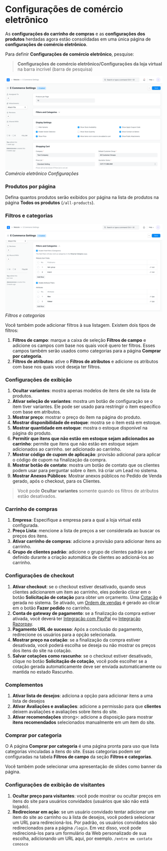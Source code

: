 # Configurações de comércio eletrônico



As **configurações do carrinho de compras** e as **configurações dos produtos** herdadas agora estão consolidadas em uma única página de **configurações de comércio eletrônico**.

 Para definir **Configurações de comércio eletrônico**, pesquise:


> **Configurações de comércio eletrônico/Configurações da loja virtual** na barra incrível (barra de pesquisa)
> 
> 

![Configurações de comércio eletrônico](/files/e_commerce_settings_overview.png) *Comércio eletrônico Configurações*

### Produtos por página

Defina quantos produtos serão exibidos por página na lista de produtos na página **Todos os produtos** (`/all-products`).

### Filtros e categorias

![Filtros e categorias](/files/filters_and_categories.png) *Filtros e categorias*

Você também pode adicionar filtros à sua listagem. Existem dois tipos de filtros:

1. **Filtros de campo**: marque a caixa de seleção **Filtros de campo** e adicione os campos com base nos quais você quero ter filtros. Esses campos também serão usados ​​como categorias para a página **Comprar por categoria**.
2. **Filtros de atributos**: ative o **Filtros de atributos** e adicione os atributos com base nos quais você deseja ter filtros.

### Configurações de exibição

1. **Ocultar variantes**: mostra apenas modelos de itens de site na lista de produtos.
2. **Ativar seleção de variantes**: mostra um botão de configuração se o item tiver variantes. Ele pode ser usado para restringir o item específico com base em atributos.
3. **Mostrar preço**: mostrar o preço do item na página do produto.
4. **Mostrar disponibilidade de estoque**: mostra se o item está em estoque.
5. **Mostrar quantidade em estoque**: mostra o estoque disponível na página do produto.
6. **Permitir que itens que não estão em estoque sejam adicionados ao carrinho**: permite que itens que não estão em estoque sejam adicionados ao carrinho. ser adicionado ao carrinho.
7. **Mostrar código de cupom de aplicação**: provisão adicional para aplicar o código de cupom na finalização da compra.
8. **Mostrar botão de contato**: mostra um botão de contato que os clientes podem usar para perguntar sobre o item. Irá criar um Lead no sistema.
9. **Mostrar Anexos Públicos**: Mostrar anexos públicos no Pedido de Venda gerado, após o checkout, para os Clientes.


> Você pode **Ocultar variantes** somente quando os filtros de atributos estão desativados.
> 
> 

### Carrinho de compras

1. **Empresa**: Especifique a empresa para a qual a loja virtual está configurada.
2. **Preço Lista**: mencione a lista de preços a ser considerada ao buscar os preços dos itens.
3. **Ativar carrinho de compras**: adicione a provisão para adicionar itens ao carrinho.
4. **Grupo de clientes padrão**: adicione o grupo de clientes padrão a ser definido durante a criação automática de clientes ao adicioná-los ao carrinho.

### Configurações de checkout

1. **Ativar checkout**: se o checkout estiver desativado, quando seus clientes adicionarem um item ao carrinho, eles poderão clicar em o botão **Solicitação de cotação** para obter um orçamento. Uma [Cotação](/docs/pt/selling/quotation) é gerada no sistema. Se ativado, um [Ordem de vendas](/docs/pt/selling/sales-order) é gerado ao clicar em o botão **Fazer pedido** no carrinho.
2. **Conta de gateway de pagamento**: se a finalização da compra estiver ativada, você deverá ter [Integração com PayPal](/docs/pt/erpnext_integration/paypal-integration) ou [Integração Razorpay](/docs/pt/erpnext_integration/razorpay-integration).
3. **Pagamento URL de sucesso**: Após a conclusão do pagamento, redirecione os usuários para a opção selecionada.
4. **Mostrar preço na cotação**: se a finalização da compra estiver desativada, você poderá escolha se deseja ou não mostrar os preços dos itens do site na cotação.
5. **Salvar cotações como rascunho**: se o checkout estiver desativado, clique no botão **Solicitação de cotação**, você pode escolher se a cotação gerada automaticamente deve ser enviada automaticamente ou mantida no estado Rascunho.

### Complementos

1. **Ativar lista de desejos**: adiciona a opção para adicionar itens a uma lista de desejos
2. **Ativar Avaliações e avaliações**: adicione a permissão para que **clientes** deixem avaliações e avaliações sobre itens do site.
3. **Ativar recomendações** strong>: adicione a disposição para mostrar **itens recomendados** selecionados manualmente em um item do site.

### Comprar por categoria

O A página **Comprar por categoria** é uma página pronta para uso que lista categorias vinculadas a itens do site. Essas categorias podem ser configuradas na tabela **Filtros de campo** da seção **Filtros e categorias**.

Você também pode selecionar uma apresentação de slides como banner da página.

### Configurações de exibição de visitantes

1. **Ocultar preço para visitantes**: você pode mostrar ou ocultar preços em itens do site para usuários convidados (usuários que são não está logado).
2. **Redirecionar em ação**: se um usuário convidado tentar adicionar um item do site ao carrinho ou à lista de desejos, você poderá selecionar um URL para redirecioná-los. Por padrão, os usuários convidados são redirecionados para a página `/login`. Em vez disso, você pode redirecioná-los para um formulário da Web personalizado de sua escolha, adicionando um URL aqui, por exemplo. `/entre em contato conosco`


